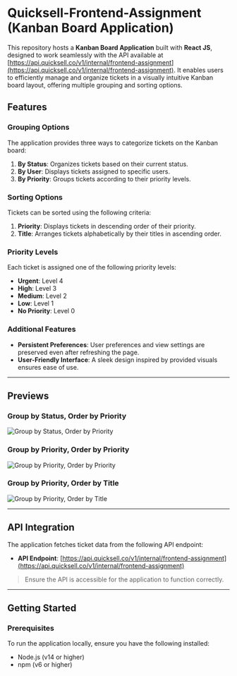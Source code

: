 # Quicksell-Frontend-Assignment (Kanban Board Application)

This repository hosts a **Kanban Board Application** built with **React JS**, designed to work seamlessly with the API available at [https://api.quicksell.co/v1/internal/frontend-assignment](https://api.quicksell.co/v1/internal/frontend-assignment). It enables users to efficiently manage and organize tickets in a visually intuitive Kanban board layout, offering multiple grouping and sorting options.

## Features

### Grouping Options

The application provides three ways to categorize tickets on the Kanban board:

1. **By Status**: Organizes tickets based on their current status.
2. **By User**: Displays tickets assigned to specific users.
3. **By Priority**: Groups tickets according to their priority levels.

### Sorting Options

Tickets can be sorted using the following criteria:

1. **Priority**: Displays tickets in descending order of their priority.
2. **Title**: Arranges tickets alphabetically by their titles in ascending order.

### Priority Levels

Each ticket is assigned one of the following priority levels:

- **Urgent**: Level 4
- **High**: Level 3
- **Medium**: Level 2
- **Low**: Level 1
- **No Priority**: Level 0

### Additional Features

- **Persistent Preferences**: User preferences and view settings are preserved even after refreshing the page.
- **User-Friendly Interface**: A sleek design inspired by provided visuals ensures ease of use.

---

## Previews

### Group by Status, Order by Priority
![Group by Status, Order by Priority](./images/group-by-status-priority.png)

### Group by Priority, Order by Priority
![Group by Priority, Order by Priority](./images/group-by-priority-priority.png)

### Group by Priority, Order by Title
![Group by Priority, Order by Title](./images/group-by-priority-title.png)

---

## API Integration

The application fetches ticket data from the following API endpoint:

- **API Endpoint**: [https://api.quicksell.co/v1/internal/frontend-assignment](https://api.quicksell.co/v1/internal/frontend-assignment)

> Ensure the API is accessible for the application to function correctly.

---

## Getting Started

### Prerequisites

To run the application locally, ensure you have the following installed:

- Node.js (v14 or higher)
- npm (v6 or higher)



